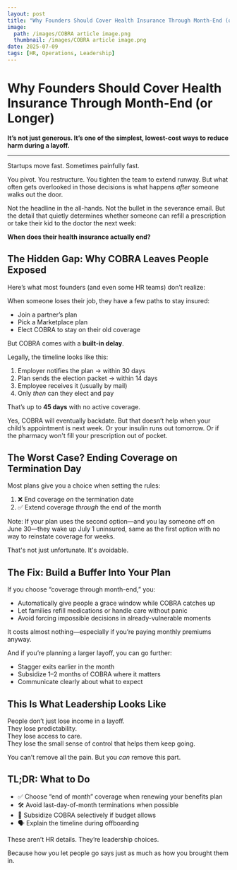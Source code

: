 ```yaml
---
layout: post
title: "Why Founders Should Cover Health Insurance Through Month-End (or Longer)"
image: 
  path: /images/COBRA article image.png
  thumbnail: /images/COBRA article image.png
date: 2025-07-09
tags: [HR, Operations, Leadership]
---
```


# Why Founders Should Cover Health Insurance Through Month-End (or Longer)

**It’s not just generous. It’s one of the simplest, lowest-cost ways to reduce harm during a layoff.**

---

Startups move fast. Sometimes painfully fast.

You pivot. You restructure. You tighten the team to extend runway. But what often gets overlooked in those decisions is what happens *after* someone walks out the door.

Not the headline in the all-hands. Not the bullet in the severance email. But the detail that quietly determines whether someone can refill a prescription or take their kid to the doctor the next week:

**When does their health insurance actually end?**



## The Hidden Gap: Why COBRA Leaves People Exposed

Here’s what most founders (and even some HR teams) don’t realize:

When someone loses their job, they have a few paths to stay insured:

- Join a partner’s plan  
- Pick a Marketplace plan  
- Elect COBRA to stay on their old coverage  

But COBRA comes with a **built-in delay**.

Legally, the timeline looks like this:

1. Employer notifies the plan → within 30 days  
2. Plan sends the election packet → within 14 days  
3. Employee receives it (usually by mail)  
4. Only *then* can they elect and pay

That’s up to **45 days** with no active coverage.

Yes, COBRA will eventually backdate. But that doesn’t help when your child’s appointment is next week. Or your insulin runs out tomorrow. Or if the pharmacy won't fill your prescription out of pocket.


## The Worst Case? Ending Coverage on Termination Day

Most plans give you a choice when setting the rules:

1. ❌ End coverage *on* the termination date  
2. ✅ Extend coverage *through* the end of the month  

Note: If your plan uses the second option—and you lay someone off on June 30—they wake up July 1 uninsured, same as the first option with no way to reinstate coverage for weeks.

That's not just unfortunate. It's avoidable.


## The Fix: Build a Buffer Into Your Plan

If you choose “coverage through month-end,” you:

- Automatically give people a grace window while COBRA catches up  
- Let families refill medications or handle care without panic  
- Avoid forcing impossible decisions in already-vulnerable moments  

It costs almost nothing—especially if you’re paying monthly premiums anyway.

And if you’re planning a larger layoff, you can go further:

- Stagger exits earlier in the month  
- Subsidize 1–2 months of COBRA where it matters  
- Communicate clearly about what to expect  


## This Is What Leadership Looks Like

People don’t just lose income in a layoff.  
They lose predictability.  
They lose access to care.  
They lose the small sense of control that helps them keep going.

You can’t remove all the pain. But you *can* remove this part.


## TL;DR: What to Do

- ✅ Choose “end of month” coverage when renewing your benefits plan  
- 🛠️ Avoid last-day-of-month terminations when possible  
- 💸 Subsidize COBRA selectively if budget allows  
- 🗣️ Explain the timeline during offboarding  

These aren’t HR details. They’re leadership choices.

Because how you let people go says just as much as how you brought them in.
